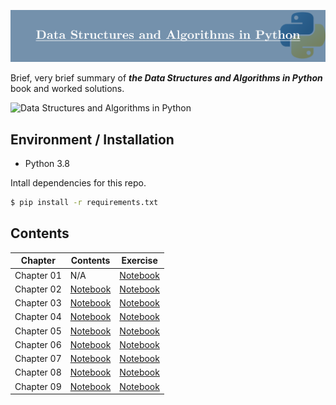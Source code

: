 <div align="center">

![logo](assets/logo.png)

</div>

Brief, very brief summary of ***the Data Structures and Algorithms in Python*** book and worked solutions.

![Data Structures and Algorithms in Python](https://media.wiley.com/product_data/coverImage300/75/11182902/1118290275.jpg)

## Environment / Installation

* Python 3.8

Intall dependencies for this repo.

```bash
$ pip install -r requirements.txt
```

## Contents

|Chapter|Contents|Exercise|
|---|---|---|
|Chapter 01| N/A |[Notebook](https://github.com/jihoonerd/Data_Structures_and_Algorithms_in_Python/blob/32-deprecated-link/Exercises/Chapter_01.ipynb)|
|Chapter 02|[Notebook](https://github.com/jihoonerd/Data_Structures_and_Algorithms_in_Python/blob/main/Contents/Chapter_02.ipynb)|[Notebook](https://github.com/jihoonerd/Data_Structures_and_Algorithms_in_Python/blob/main/Exercises/Chapter_02.ipynb)|
|Chapter 03|[Notebook](https://github.com/jihoonerd/Data_Structures_and_Algorithms_in_Python/blob/main/Contents/Chapter_03.ipynb)|[Notebook](https://github.com/jihoonerd/Data_Structures_and_Algorithms_in_Python/blob/main/Exercises/Chapter_03.ipynb)|
|Chapter 04|[Notebook](https://github.com/jihoonerd/Data_Structures_and_Algorithms_in_Python/blob/main/Contents/Chapter_04.ipynb)|[Notebook](https://github.com/jihoonerd/Data_Structures_and_Algorithms_in_Python/blob/main/Exercises/Chapter_04.ipynb)|
|Chapter 05|[Notebook](https://github.com/jihoonerd/Data_Structures_and_Algorithms_in_Python/blob/main/Contents/Chapter_05.ipynb)|[Notebook](https://github.com/jihoonerd/Data_Structures_and_Algorithms_in_Python/blob/main/Exercises/Chapter_05.ipynb)|
|Chapter 06|[Notebook](https://github.com/jihoonerd/Data_Structures_and_Algorithms_in_Python/blob/main/Contents/Chapter_06.ipynb)|[Notebook](https://github.com/jihoonerd/Data_Structures_and_Algorithms_in_Python/blob/main/Exercises/Chapter_06.ipynb)|
|Chapter 07|[Notebook](https://github.com/jihoonerd/Data_Structures_and_Algorithms_in_Python/blob/main/Contents/Chapter_07.ipynb)|[Notebook](https://github.com/jihoonerd/Data_Structures_and_Algorithms_in_Python/blob/main/Exercises/Chapter_07.ipynb)|
|Chapter 08|[Notebook](https://github.com/jihoonerd/Data_Structures_and_Algorithms_in_Python/blob/main/Contents/Chapter_08.ipynb)|[Notebook](https://github.com/jihoonerd/Data_Structures_and_Algorithms_in_Python/blob/main/Exercises/Chapter_08.ipynb)|
|Chapter 09|[Notebook](https://github.com/jihoonerd/Data_Structures_and_Algorithms_in_Python/blob/main/Contents/Chapter_09.ipynb)|[Notebook](https://github.com/jihoonerd/Data_Structures_and_Algorithms_in_Python/blob/main/Exercises/Chapter_09.ipynb)|




